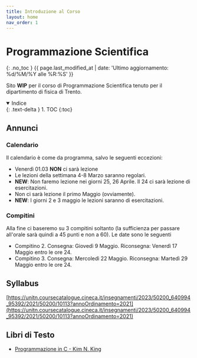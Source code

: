 ```yaml
---
title: Introduzione al Corso
layout: home
nav_order: 1
---
```

# Programmazione Scientifica
{: .no_toc }
{{ page.last_modified_at | date: 'Ultimo aggiornamento: %d/%M/%Y alle %R:%S' }}

Sito **WIP** per il corso di Programmazione Scientifica tenuto per il dipartimento di fisica di Trento.


<details open markdown="block">
  <summary>Indice</summary>
  {: .text-delta }
1. TOC
{:toc}
</details>


## Annunci

### Calendario
Il calendario è come da programma, salvo le seguenti eccezioni:

- Venerdì 01.03 **NON** ci sarà lezione
- Le lezioni della settimana 4-8 Marzo saranno regolari.
- **NEW**: Non faremo lezione nei giorni 25, 26 Aprile. Il 24 ci sarà lezione di esercitazioni. 
- Non ci sarà lezione il primo Maggio (ovviamente).
- **NEW**: I giorni 2 e 3 maggio le lezioni saranno di esercitazioni.

### Compitini
Alla fine ci baseremo su 3 compitini soltanto (la sufficienza per passare all'orale sarà quindi a 45 punti e non a 60). Le date sono le seguenti

- Compitino 2. Consegna: Giovedì 9 Maggio. Riconsegna: Venerdì 17 Maggio entro le ore 24.
- Compitino 3. Consegna: Mercoledì 22 Maggio. Riconsegna: Martedì 29 Maggio entro le ore 24.

## Syllabus
[https://unitn.coursecatalogue.cineca.it/insegnamenti/2023/50200_640994_95392/2021/50200/10113?annoOrdinamento=2021](https://unitn.coursecatalogue.cineca.it/insegnamenti/2023/50200_640994_95392/2021/50200/10113?annoOrdinamento=2021)

## Libri di Testo
- [Programmazione in C - Kim N. King](https://strutture-provincia.primo.exlibrisgroup.com/discovery/search?query=any,contains,C%20Programming:%20A%20Modern%20Approach%20&tab=LibraryCatalog&search_scope=MyInstitution&sortby=date_d&vid=39SBT_INST:39SBT_UNI_TN&facet=frbrgroupid,include,9043212938076498681&lang=it&offset=0)